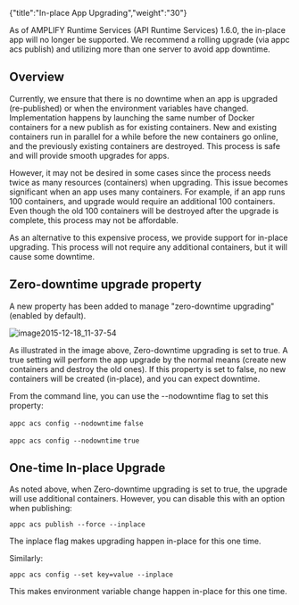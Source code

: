 {"title":"In-place App Upgrading","weight":"30"}

As of AMPLIFY Runtime Services (API Runtime Services) 1.6.0, the in-place app will no longer be supported. We recommend a rolling upgrade (via appc acs publish) and utilizing more than one server to avoid app downtime.

## Overview

Currently, we ensure that there is no downtime when an app is upgraded (re-published) or when the environment variables have changed. Implementation happens by launching the same number of Docker containers for a new publish as for existing containers. New and existing containers run in parallel for a while before the new containers go online, and the previously existing containers are destroyed. This process is safe and will provide smooth upgrades for apps.

However, it may not be desired in some cases since the process needs twice as many resources (containers) when upgrading. This issue becomes significant when an app uses many containers. For example, if an app runs 100 containers, and upgrade would require an additional 100 containers. Even though the old 100 containers will be destroyed after the upgrade is complete, this process may not be affordable.

As an alternative to this expensive process, we provide support for in-place upgrading. This process will not require any additional containers, but it will cause some downtime.

## Zero-downtime upgrade property

A new property has been added to manage "zero-downtime upgrading" (enabled by default).

![image2015-12-18_11-37-54](/Images/appc/download/attachments/46245227/image2015-12-18_11-37-54.png)

As illustrated in the image above, Zero-downtime upgrading is set to true. A true setting will perform the app upgrade by the normal means (create new containers and destroy the old ones). If this property is set to false, no new containers will be created (in-place), and you can expect downtime.

From the command line, you can use the \--nodowntime flag to set this property:

`appc acs config --nodowntime` `false`

`appc acs config --nodowntime` `true`

## One-time In-place Upgrade

As noted above, when Zero-downtime upgrading is set to true, the upgrade will use additional containers. However, you can disable this with an option when publishing:

`appc acs publish --force --inplace`

The inplace flag makes upgrading happen in-place for this one time.

Similarly:

`appc acs config --set key=value --inplace`

This makes environment variable change happen in-place for this one time.
